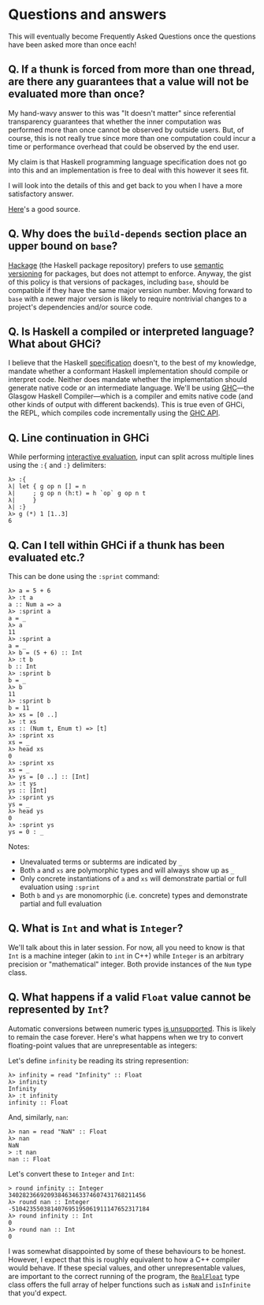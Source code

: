 # Questions and answers

This will eventually become Frequently Asked Questions once the questions have been asked more than once each!

## Q. If a thunk is forced from more than one thread, are there any guarantees that a value will not be evaluated more than once?

My hand-wavy answer to this was "It doesn't matter" since referential transparency guarantees that whether the inner computation was performed more than once cannot be observed by outside users. But, of course, this is not really true since more than one computation could incur a time or performance overhead that could be observed by the end user.

My claim is that Haskell programming language specification does not go into this and an implementation is free to deal with this however it sees fit.

I will look into the details of this and get back to you when I have a more satisfactory answer.

[Here][mainisusuallyafunction]'s a good source.

[mainisusuallyafunction]: http://mainisusuallyafunction.blogspot.com/2011/10/thunks-and-lazy-blackholes-introduction.html

## Q. Why does the `build-depends` section place an upper bound on `base`?

[Hackage][hackage] (the Haskell package repository) prefers to use [semantic versioning][semver] for packages, but does not attempt to enforce. Anyway, the gist of this policy is that versions of packages, including `base`, should be compatible if they have the same major version number. Moving forward to `base` with a newer major version is likely to require nontrivial changes to a project's dependencies and/or source code.

## Q. Is Haskell a compiled or interpreted language? What about GHCi?

I believe that the Haskell [specification][haskell2010languagereport] doesn't, to the best of my knowledge, mandate whether a conformant Haskell implementation should compile or interpret code. Neither does mandate whether the implementation should generate native code or an intermediate language. We'll be using [GHC][ghc]&mdash;the Glasgow Haskell Compiler&mdash;which is a compiler and emits native code (and other kinds of output with different backends). This is true even of GHCi, the REPL, which compiles code incrementally using the [GHC API][ghcapi].

## Q. Line continuation in GHCi

While performing [interactive evaluation][interactiveevaluation], input can split across multiple lines using the `:{` and `:}` delimiters:

```ghci
λ> :{
λ| let { g op n [] = n
λ|     ; g op n (h:t) = h `op` g op n t
λ|     }
λ| :}
λ> g (*) 1 [1..3]
6
```

## Q. Can I tell within GHCi if a thunk has been evaluated etc.?

This can be done using the `:sprint` command:

```ghci
λ> a = 5 + 6
λ> :t a
a :: Num a => a
λ> :sprint a
a = _
λ> a
11
λ> :sprint a
a = _
λ> b = (5 + 6) :: Int
λ> :t b
b :: Int
λ> :sprint b
b = _
λ> b
11
λ> :sprint b
b = 11
λ> xs = [0 ..]
λ> :t xs
xs :: (Num t, Enum t) => [t]
λ> :sprint xs
xs = _
λ> head xs
0
λ> :sprint xs
xs = _
λ> ys = [0 ..] :: [Int]
λ> :t ys
ys :: [Int]
λ> :sprint ys
ys = _
λ> head ys
0
λ> :sprint ys
ys = 0 : _
```

Notes:

* Unevaluated terms or subterms are indicated by `_`
* Both `a` and `xs` are polymorphic types and will always show up as `_`
* Only concrete instantiations of `a` and `xs` will demonstrate partial or full evaluation using `:sprint`
* Both `b` and `ys` are monomorphic (i.e. concrete) types and demonstrate partial and full evaluation

## Q. What is `Int` and what is `Integer`?

We'll talk about this in later session. For now, all you need to know is that `Int` is a machine integer (akin to `int` in C++) while `Integer` is an arbitrary precision or "mathematical" integer. Both provide instances of the `Num` type class.

## Q. What happens if a valid `Float` value cannot be represented by `Int`?

Automatic conversions between numeric types [is unsupported][convertingnumbers]. This is likely to remain the case forever. Here's what happens when we try to convert floating-point values that are unrepresentable as integers:

Let's define `infinity` be reading its string represention:

```ghci
λ> infinity = read "Infinity" :: Float
λ> infinity
Infinity
λ> :t infinity
infinity :: Float
```

And, similarly, `nan`:

```ghci
λ> nan = read "NaN" :: Float
λ> nan
NaN
> :t nan
nan :: Float
```

Let's convert these to `Integer` and `Int`:

```ghci
> round infinity :: Integer
340282366920938463463374607431768211456
λ> round nan :: Integer
-510423550381407695195061911147652317184
λ> round infinity :: Int
0
λ> round nan :: Int
0
```

I was somewhat disappointed by some of these behaviours to be honest. However, I expect that this is roughly equivalent to how a C++ compiler would behave. If these special values, and other unrepresentable values, are important to the correct running of the program, the [`RealFloat`][realfloat] type class offers the full array of helper functions such as `isNaN` and `isInfinite` that you'd expect.

[convertingnumbers]: https://wiki.haskell.org/Converting_numbers
[ghc]: https://www.haskell.org/ghc/
[ghcapi]: https://wiki.haskell.org/GHC/As_a_library
[hackage]: http://hackage.haskell.org/
[haskell2010languagereport]: https://www.haskell.org/onlinereport/haskell2010/
[interactiveevaluation]: https://downloads.haskell.org/~ghc/7.8.4/docs/html/users_guide/interactive-evaluation.html
[realfloat]: http://hackage.haskell.org/package/base-4.9.0.0/docs/Prelude.html#t:Num
[semver]: http://semver.org/
